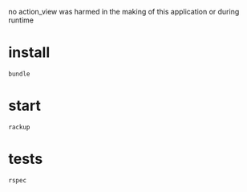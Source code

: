 no action_view was harmed in the making of this application or during runtime


# install

    bundle


# start

    rackup

# tests

    rspec

